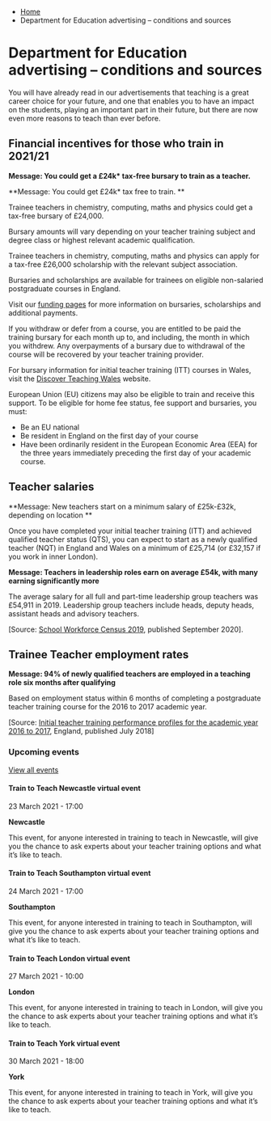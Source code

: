*   [Home](/)
*   Department for Education advertising – conditions and sources

Department for Education advertising – conditions and sources
=============================================================

You will have already read in our advertisements that teaching is a great career choice for your future, and one that enables you to have an impact on the students, playing an important part in their future, but there are now even more reasons to teach than ever before.

Financial incentives for those who train in 2021/21
---------------------------------------------------

**Message: You could get a £24k\* tax-free bursary to train as a teacher.**

**Message: You could get £24k\* tax free to train. **

Trainee teachers in chemistry, computing, maths and physics could get a tax-free bursary of £24,000. 

Bursary amounts will vary depending on your teacher training subject and degree class or highest relevant academic qualification.

Trainee teachers in chemistry, computing, maths and physics can apply for a tax-free £26,000 scholarship with the relevant subject association. 

Bursaries and scholarships are available for trainees on eligible non-salaried postgraduate courses in England.

Visit our [funding pages](/node/2325 "Get Into Teaching - funding for teacher training") for more information on bursaries, scholarships and additional payments.

If you withdraw or defer from a course, you are entitled to be paid the training bursary for each month up to, and including, the month in which you withdrew. Any overpayments of a bursary due to withdrawal of the course will be recovered by your teacher training provider. 

For bursary information for initial teacher training (ITT) courses in Wales, visit the [Discover Teaching Wales](http://www.discoverteaching.wales/) website.

European Union (EU) citizens may also be eligible to train and receive this support. To be eligible for home fee status, fee support and bursaries, you must:

*   Be an EU national
*   Be resident in England on the first day of your course
*   Have been ordinarily resident in the European Economic Area (EEA) for the three years immediately preceding the first day of your academic course.

Teacher salaries
----------------

**Message: New teachers start on a minimum salary of £25k-£32k, depending on location **

Once you have completed your initial teacher training (ITT) and achieved qualified teacher status (QTS), you can expect to start as a newly qualified teacher (NQT) in England and Wales on a minimum of £25,714 (or £32,157 if you work in inner London).   

**Message: Teachers in leadership roles earn on average £54k, with many earning significantly more**

The average salary for all full and part-time leadership group teachers was £54,911 in 2019. Leadership group teachers include heads, deputy heads, assistant heads and advisory teachers.

\[Source: [School Workforce Census 2019](https://explore-education-statistics.service.gov.uk/find-statistics/school-workforce-in-england), published September 2020\].

Trainee Teacher employment rates
--------------------------------

**Message: 94% of newly qualified teachers are employed in a teaching role six months after qualifying**

Based on employment status within 6 months of completing a postgraduate teacher training course for the 2016 to 2017 academic year.

\[Source: [Initial teacher training performance profiles for the academic year 2016 to 2017](https://www.gov.uk/government/statistics/initial-teacher-training-performance-profiles-2016-to-2017), England, published July 2018\]

### Upcoming events

[View all events](/teaching-events)

[](/teaching-events/train-to-teach-events/train-to-teach-newcastle-virtual-event-230321)

#### Train to Teach Newcastle virtual event

23 March 2021 - 17:00

**Newcastle**

This event, for anyone interested in training to teach in Newcastle, will give you the chance to ask experts about your teacher training options and what it’s like to teach.

[](/teaching-events/train-to-teach-events/train-to-teach-southampton-virtual-event-240321)

#### Train to Teach Southampton virtual event

24 March 2021 - 17:00

**Southampton**

This event, for anyone interested in training to teach in Southampton, will give you the chance to ask experts about your teacher training options and what it’s like to teach.

[](/teaching-events/train-to-teach-events/train-to-teach-london-virtual-event-270321)

#### Train to Teach London virtual event

27 March 2021 - 10:00

**London**

This event, for anyone interested in training to teach in London, will give you the chance to ask experts about your teacher training options and what it’s like to teach.

[](/teaching-events/train-to-teach-events/train-to-teach-york-virtual-event-300321)

#### Train to Teach York virtual event

30 March 2021 - 18:00

**York**

This event, for anyone interested in training to teach in York, will give you the chance to ask experts about your teacher training options and what it’s like to teach.